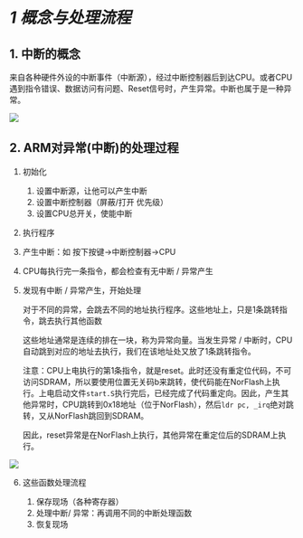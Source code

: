 # *1 概念与处理流程*

## 1. 中断的概念

来自各种硬件外设的中断事件（中断源），经过中断控制器后到达CPU。或者CPU遇到指令错误、数据访问有问题、Reset信号时，产生异常。中断也属于是一种异常。

![](https://ding-aliyun.oss-cn-shenzhen.aliyuncs.com/s3c2440/12_1_1_int.png)

## 2. ARM对异常(中断)的处理过程

1. 初始化

    1. 设置中断源，让他可以产生中断
    2. 设置中断控制器（屏蔽/打开 优先级）
    3. 设置CPU总开关，使能中断

2. 执行程序
3. 产生中断：如 按下按键->中断控制器->CPU
4. CPU每执行完一条指令，都会检查有无中断 / 异常产生
5. 发现有中断 / 异常产生，开始处理

    对于不同的异常，会跳去不同的地址执行程序。这些地址上，只是1条跳转指令，跳去执行其他函数

    这些地址通常是连续的排在一块，称为异常向量。当发生异常 / 中断时，CPU自动跳到对应的地址去执行，我们在该地址处又放了1条跳转指令。

    注意：CPU上电执行的第1条指令，就是reset。此时还没有重定位代码，不可访问SDRAM，所以要使用位置无关码b来跳转，使代码能在NorFlash上执行。上电启动文件`start.S`执行完后，已经完成了代码重定向。因此，产生其他异常时，CPU跳转到0x18地址（位于NorFlash），然后`ldr pc, _irq`绝对跳转，又从NorFlash跳回到SDRAM。

    因此，reset异常是在NorFlash上执行，其他异常在重定位后的SDRAM上执行。

![](https://ding-aliyun.oss-cn-shenzhen.aliyuncs.com/s3c2440/12_1_2_int_vector.png)


6. 这些函数处理流程

    1. 保存现场（各种寄存器）
    2. 处理中断/ 异常：再调用不同的中断处理函数
    3. 恢复现场

